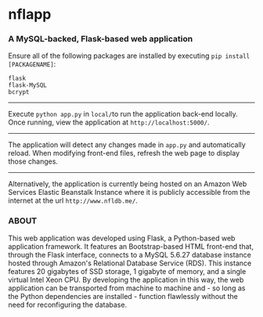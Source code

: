 # nflapp
### A MySQL-backed, Flask-based web application
Ensure all of the following packages are installed by executing `pip install [PACKAGENAME]`:
```
flask
flask-MySQL
bcrypt
```

---

Execute `python app.py` in `local/`to run the application back-end locally. Once running, view the application at `http://localhost:5000/`.

---

The application will detect any changes made in `app.py` and automatically reload. When modifying front-end files, refresh the web page to display those changes.

---

Alternatively, the application is currently being hosted on an Amazon Web Services Elastic Beanstalk Instance where it is publicly accessible from the internet at the url `http://www.nfldb.me/`.

### ABOUT
This web application was developed using Flask, a Python-based web application framework. It features an Bootstrap-based HTML front-end that, through the Flask interface, connects to a MySQL 5.6.27 database instance hosted through Amazon's Relational Database Service (RDS). This instance features 20 gigabytes of SSD storage, 1 gigabyte of memory, and a single virtual Intel Xeon CPU. By developing the application in this way, the web application can be transported from machine to machine and - so long as the Python dependencies are installed - function flawlessly without the need for reconfiguring the database.
